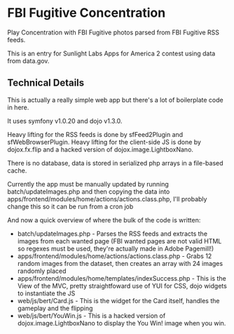 # FBI Fugitive Concentration

Play Concentration with FBI Fugitive photos parsed from FBI Fugitive RSS feeds.

This is an entry for Sunlight Labs Apps for America 2 contest using data from data.gov.

## Technical Details

This is actually a really simple web app but there's a lot of boilerplate code in here.

It uses symfony v1.0.20 and dojo v1.3.0.

Heavy lifting for the RSS feeds is done by sfFeed2Plugin and sfWebBrowserPlugin.
Heavy lifting for the client-side JS is done by dojox.fx.flip and a hacked version of dojox.image.LightboxNano.

There is no database, data is stored in serialized php arrays in a file-based cache.

Currently the app must be manually updated by running batch/updateImages.php and then copying the data into apps/frontend/modules/home/actions/actions.class.php, I'll probably change this so it can 
be run from a cron job

And now a quick overview of where the bulk of the code is written:
* batch/updateImages.php - Parses the RSS feeds and extracts the images from each wanted page (FBI wanted pages are not valid HTML so regexes must be used, they're actually made in Adobe Pagemill!)
* apps/frontend/modules/home/actions/actions.class.php - Grabs 12 random images from the dataset, then creates an array with 24 images randomly placed
* apps/frontend/modules/home/templates/indexSuccess.php - This is the View of the MVC, pretty straightfoward use of YUI for CSS, dojo widgets to instantiate the JS
* web/js/bert/Card.js - This is the widget for the Card itself, handles the gameplay and the flipping
* web/js/bert/YouWin.js - This is a hacked version of dojox.image.LightboxNano to display the You Win! image when you win.
